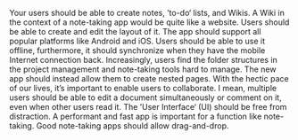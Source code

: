 Your users should be able to create notes, ’to-do‘ lists, and Wikis. A Wiki in the context of a note-taking app would be quite like a website. Users should be able to create and edit the layout of it.
The app should support all popular platforms like Android and iOS.
Users should be able to use it offline, furthermore, it should synchronize when they have the mobile Internet connection back.
Increasingly, users find the folder structures in the project management and note-taking tools hard to manage. The new app should instead allow them to create nested pages.
With the hectic pace of our lives, it’s important to enable users to collaborate. I mean, multiple users should be able to edit a document simultaneously or comment on it, even when other users read it.
The ’User Interface‘ (UI) should be free from distraction.
A performant and fast app is important for a function like note-taking.
Good note-taking apps should allow drag-and-drop.